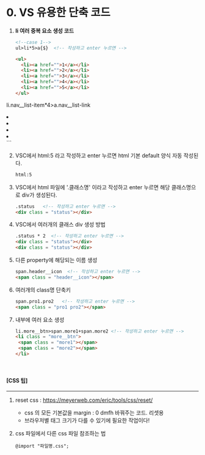 # 0. VS 유용한 단축 코드

1. **li 여러 중복 요소 생성 코드**

   ```html
   <!--case 1-->
   ul>li*5>a{$}  <!-- 작성하고 enter 누르면 -->
   
   <ul>
     <li><a href="">1</a></li>
     <li><a href="">2</a></li>
     <li><a href="">3</a></li>
     <li><a href="">4</a></li>
     <li><a href="">5</a></li> 
   </ul>
   
   
   ```

<!--case 2-->
   li.nav__list-item*4>a.nav__list-link <!-- 작성하고 enter 누르면 -->
   <li class="nav__list-item"><a href="" class="nav__list-link"></a></li>
   <li class="nav__list-item"><a href="" class="nav__list-link"></a></li>
   <li class="nav__list-item"><a href="" class="nav__list-link"></a></li>
   <li class="nav__list-item"><a href="" class="nav__list-link"></a></li>
   ```
   
2. VSC에서 html:5 라고 작성하고 enter 누르면 html 기본 default 양식 자동 작성된다.

   ```html
   html:5
   ```

3. VSC에서 html 파일에 '.클래스명' 이라고 작성하고 enter 누르면 해당 클래스명으로 div가 생성된다.

   ```html
   .status   <!-- 작성하고 enter 누르면 -->
   <div class = "status"></div>
   ```

4. VSC에서 여러개의 클래스 div 생성 방법

   ```html
   .status * 2  <!-- 작성하고 enter 누르면 -->
   <div class = "status"></div>
   <div class = "status"></div>
   ```

5. 다른 property에 해당되는 이름 생성

   ```html
   span.header__icon  <!-- 작성하고 enter 누르면 -->
   <span class = "header__icon"></span>
   ```

6. 여러개의 class명 단축키

   ```html
   span.pro1.pro2   <!-- 작성하고 enter 누르면 -->
   <span class = "pro1 pro2"></span>
   ```

7. 내부에 여러 요소 생성

   ```html
   li.more__btn>span.more1+span.more2 <!-- 작성하고 enter 누르면 -->
   <li class = "more__btn">
   	<span class = "more1"></span>
   	<span class = "more2"></span>
   </li>
   ```


<br>

#### [CSS 팁]

---

1. reset css : https://meyerweb.com/eric/tools/css/reset/

   - css 의 모든 기본값을 margin : 0 dmfh 바꿔주는 코드. 리셋용
   - 브라우저별 태그 크기가 다를 수 있기에 필요한 작업이다!

2. css 파일에서 다른 css 파일 참조하는 법

   ```
   @import "파일명.css";
   ```

   